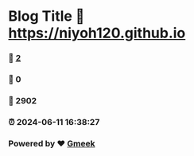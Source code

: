 # Blog Title :link: https://niyoh120.github.io 
### :page_facing_up: [2](https://niyoh120.github.io/tag.html) 
### :speech_balloon: 0 
### :hibiscus: 2902 
### :alarm_clock: 2024-06-11 16:38:27 
### Powered by :heart: [Gmeek](https://github.com/Meekdai/Gmeek)
